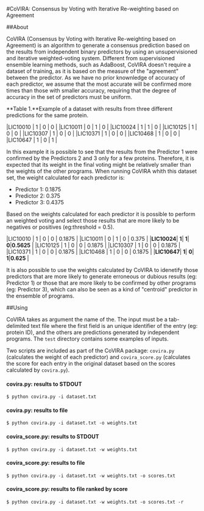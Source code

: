 #CoVIRA: Consensus by Voting with Iterative Re-weighting based on Agreement

##About


CoVIRA (Consensus by Voting with Iterative Re-weighting based on  Agreement) is an algorithm to generate a consensus prediction based on the results from independent binary predictors by using an unsupervisioned and iterative weighted-voting system. Different from supervisioned ensemble learning methods, such as AdaBoost, CoVIRA doesn't require a dataset of training, as it is based on the measure of the "agreement" between the predictor. As we have no prior knownledge of accuracy of each predictor, we assume that the most accurate will be confirmed more times than those with smaller accuracy, requiring that the degree of accuracy in the set of predictors must be uniform. 

**Table 1.**Example of a dataset with results from three different predictions for the same protein. 

|LIC10010   |	        1 |           0 |           0 |
|LIC10011   |           0 |           1 |           0 |
|LIC10024   |           1 |           1 |           0 |
|LIC10125   |           1 |           0 |           0 |
|LIC10307   |           1 |           0 |           0 |
|LIC10371   |           1 |           0 |           0 |
|LIC10468   |           1 |           0 |           0 |
|LIC10647   |           1 |           0 |           1 |


In this example it is possible to see that the results from the Predictor 1 were confirmed by the Predictors 2 and 3 only for a few proteins. Therefore, it is expected that its weight in the final voting might be relatively smaller than the weights of the other programs. When running CoVIRA whith this dataset set, the weight calculated for each predictor is:

- Predictor 1: 0.1875
- Predictor 2: 0.375
- Predictor 3: 0.4375

Based on the weights calculated for each predictor it is possible to perform an weighted voting and select those results that are more likely to be negatives or positives (eg:threshold = 0.5). 

|LIC10010    |	         1 |           0 |           0 | 0.1875       |
|LIC10011    |	         0 |           1 |           0 | 0.375        |
|**LIC10024**|        **1**|        **1**|        **0**|**0.5625**    |
|LIC10125    |           1 |           0 |           0 | 0.1875       |
|LIC10307    |           1 |           0 |           0 | 0.1875       |
|LIC10371    |           1 |           0 |           0 | 0.1875       |
|LIC10468    |           1 |           0 |           0 | 0.1875       |
|**LIC10647**|        **1**|        **0**|        **1**|**0.625**     |

It is also possible to use the weights calculated by CoVIRA to idenetify those predictors that are more likely to generate erroneous or dubious results (eg: Predictor 1) or those that are more likely to be confirmed by other programs (eg: Predictor 3), which can also be seen as a kind of "centroid" predictor in the ensemble of programs.

##Using

CoVIRA takes as argument the name of the. The input must be a tab-delimited text file where the first field is an unique identifier of the entry (eg: protein ID), and the others are predictions generated by independent programs. The `test` directory contains some examples of inputs. 

Two scripts are included as part of the CoVIRA package: `covira.py` (calculates the weight of each predictor) and `covira_score.py` (calculates the score for each entry in the original dataset based on the scores calculated by `covira.py`).

#### covira.py: results to STDOUT

`$ python covira.py -i dataset.txt`

#### covira.py: results to file


`$ python covira.py -i dataset.txt -o weights.txt`

#### covira_score.py: results to STDOUT

`$ python covira.py -i dataset.txt -w weights.txt`

#### covira_score.py: results to file

`$ python covira.py -i dataset.txt -w weights.txt -o scores.txt`

#### covira_score.py: results to file ranked by score

`$ python covira.py -i dataset.txt -w weights.txt -o scores.txt -r`
